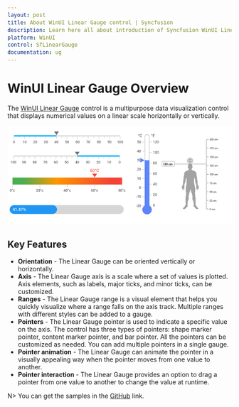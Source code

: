 ```yaml
---
layout: post
title: About WinUI Linear Gauge control | Syncfusion
description: Learn here all about introduction of Syncfusion WinUI Linear Gauge(sfLinearGauge) control with axis, ranges and more.
platform: WinUI
control: SfLinearGauge
documentation: ug
---
```


# WinUI Linear Gauge Overview

The [WinUI Linear Gauge](https://www.syncfusion.com/winui-controls/linear-gauge) control is a multipurpose data visualization control that displays numerical values on a linear scale horizontally or vertically. 

![WinUI Linear Gauge Control](images/overview/winui-linear-gauge-control.png)

## Key Features

* **Orientation** - The Linear Gauge can be oriented vertically or horizontally.
* **Axis** - The Linear Gauge axis is a scale where a set of values is plotted. Axis elements, such as labels, major ticks, and minor ticks, can be customized.
* **Ranges** - The Linear Gauge range is a visual element that helps you quickly visualize where a range falls on the axis track. Multiple ranges with different styles can be added to a gauge.
* **Pointers** - The Linear Gauge pointer is used to indicate a specific value on the axis. The control has three types of pointers: shape marker pointer, content marker pointer, and bar pointer. All the pointers can be customized as needed. You can add multiple pointers in a single gauge. 
* **Pointer animation** - The Linear Gauge can animate the pointer in a visually appealing way when the pointer moves from one value to another.
* **Pointer interaction** - The Linear Gauge provides an option to drag a pointer from one value to another to change the value at runtime.

N> You can get the samples in the [GitHub](https://github.com/syncfusion/winui-demos/tree/master/lineargauge) link. 